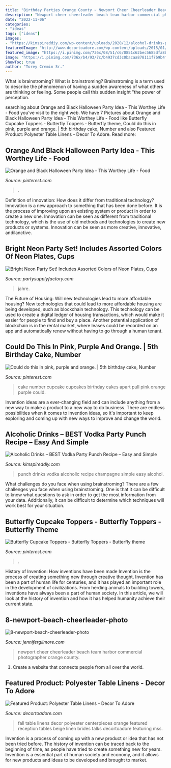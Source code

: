```yaml
---
title: "Birthday Parties Orange County ~ Newport Cheer Cheerleader Beach Team Harbor Commercial Photographer Orange County"
description: "Newport cheer cheerleader beach team harbor commercial photographer orange county"
date: "2022-11-06"
categories:
- "ideas"
tags: ["ideas"]
images:
- "https://kimspireddiy.com/wp-content/uploads/2020/12/alcohol-drinks-party-punch-1.jpg"
featuredImage: "http://www.decortoadore.com/wp-content/uploads/2015/01/MSS-620465.jpg"
featured_image: "https://i.pinimg.com/736x/08/51/c6/0851c62bec5685dfa8bceff7d7361f3e.jpg"
image: "https://i.pinimg.com/736x/b4/93/7c/b4937cd3c0bacaa878111f7b9b4f02ff--number--cupcake-cake-vira.jpg"
ShowToc: true
author: "Torey Cremin Sr."
---
```



What is brainstroming?
What is brainstroming? Brainstroming is a term used to describe the phenomenon of having a sudden awareness of what others are thinking or feeling. Some people call this sudden insight "the power of perception.

	

		
searching about Orange and Black Halloween Party Idea - This Worthey Life - Food you've visit to the right web. We have 7 Pictures about Orange and Black Halloween Party Idea - This Worthey Life - Food like Butterfly Cupcake Toppers - Butterfly Toppers - Butterfly theme, Could do this in pink, purple and orange. | 5th birthday cake, Number and also Featured Product: Polyester Table Linens - Decor To Adore. Read more:
		
    
## Orange And Black Halloween Party Idea - This Worthey Life - Food

<img loading=lazy src="https://i.pinimg.com/736x/c2/0a/65/c20a6531697e5d76c14de035221273f9.jpg" onerror="this.onerror=null;this.src='https://tse3.mm.bing.net/th?id=OIP.nkRGwKOw_t9EkhAXdctCRQHaLH&amp;pid=15.1';" alt="Orange and Black Halloween Party Idea - This Worthey Life - Food">

_Source: pinterest.com_

>. 

	

Definition of innovation: How does it differ from traditional technology?
Innovation is a new approach to something that has been done before. It is the process of improving upon an existing system or product in order to create a new one. Innovation can be seen as different from traditional technology, which is the use of old methods and technologies to create new products or systems. Innovation can be seen as more creative, innovative, andilanctive.

    
## Bright Neon Party Set! Includes Assorted Colors Of Neon Plates, Cups

<img loading=lazy src="https://partysupplyfactory.com/wp-content/uploads/2017/02/81NUTcNIVRL._SL1500_-768x553.jpg" onerror="this.onerror=null;this.src='https://tse3.mm.bing.net/th?id=OIP.FgCq1st20qMC5a_bIFML-QHaFV&amp;pid=15.1';" alt="Bright Neon Party Set! Includes Assorted Colors of Neon Plates, Cups">

_Source: partysupplyfactory.com_

>jahre. 

	

The Future of Housing: Will new technologies lead to more affordable housing?
New technologies that could lead to more affordable housing are being developed, such as blockchain technology. This technology can be used to create a digital ledger of housing transactions, which would make it easier for people to find and buy a place. Another potential application of blockchain is in the rental market, where leases could be recorded on an app and automatically renew without having to go through a human tenant.

    
## Could Do This In Pink, Purple And Orange. | 5th Birthday Cake, Number

<img loading=lazy src="https://i.pinimg.com/736x/b4/93/7c/b4937cd3c0bacaa878111f7b9b4f02ff--number--cupcake-cake-vira.jpg" onerror="this.onerror=null;this.src='https://tse4.mm.bing.net/th?id=OIP.TrrWxDYmnxCyhBGClKhElAHaKK&amp;pid=15.1';" alt="Could do this in pink, purple and orange. | 5th birthday cake, Number">

_Source: pinterest.com_

>cake number cupcake cupcakes birthday cakes apart pull pink orange purple could. 

	

Invention ideas are a ever-changing field and can include anything from a new way to make a product to a new way to do business. There are endless possibilities when it comes to invention ideas, so it's important to keep exploring and coming up with new ways to improve and change the world.

    
## Alcoholic Drinks – BEST Vodka Party Punch Recipe – Easy And Simple

<img loading=lazy src="https://kimspireddiy.com/wp-content/uploads/2020/12/alcohol-drinks-party-punch-1.jpg" onerror="this.onerror=null;this.src='https://tse2.mm.bing.net/th?id=OIP.i1xVuqDvtMHJlWFvdIoI9AHaK_&amp;pid=15.1';" alt="Alcoholic Drinks – BEST Vodka Party Punch Recipe – Easy and Simple">

_Source: kimspireddiy.com_

>punch drinks vodka alcoholic recipe champagne simple easy alcohol. 

	

What challenges do you face when using brainstroming?
There are a few challenges you face when using brainstroming. One is that it can be difficult to know what questions to ask in order to get the most information from your data. Additionally, it can be difficult to determine which techniques will work best for your situation.

    
## Butterfly Cupcake Toppers - Butterfly Toppers - Butterfly Theme

<img loading=lazy src="https://i.pinimg.com/736x/08/51/c6/0851c62bec5685dfa8bceff7d7361f3e.jpg" onerror="this.onerror=null;this.src='https://tse3.mm.bing.net/th?id=OIP.HsnDWeoVoXpW_NqiiDUnoAHaIX&amp;pid=15.1';" alt="Butterfly Cupcake Toppers - Butterfly Toppers - Butterfly theme">

_Source: pinterest.com_

>. 

	

History of Invention: How inventions have been made
Invention is the process of creating something new through creative thought. Invention has been a part of human life for centuries, and it has played an important role in the development of civilizations. From herding animals to building towers, inventions have always been a part of human society. In this article, we will look at the history of invention and how it has helped humanity achieve their current state.

    
## 8-newport-beach-cheerleader-photo

<img loading=lazy src="https://jennifergilmore.com/blog/wp-content/uploads/2016/06/21-10318-post/8-newport-beach-cheerleader-photo.jpg" onerror="this.onerror=null;this.src='https://tse4.mm.bing.net/th?id=OIP.lAdYidtz5C8JgGe-GKcVWQHaFS&amp;pid=15.1';" alt="8-newport-beach-cheerleader-photo">

_Source: jennifergilmore.com_

>newport cheer cheerleader beach team harbor commercial photographer orange county. 

	

1. Create a website that connects people from all over the world.

    
## Featured Product: Polyester Table Linens - Decor To Adore

<img loading=lazy src="http://www.decortoadore.com/wp-content/uploads/2015/01/MSS-620465.jpg" onerror="this.onerror=null;this.src='https://tse1.mm.bing.net/th?id=OIP.lhYipjrLk8LbHXjPr_b7EQHaLH&amp;pid=15.1';" alt="Featured Product: Polyester Table Linens - Decor To Adore">

_Source: decortoadore.com_

>fall table linens decor polyester centerpieces orange featured reception tables beige linen brides talks decortoadore featuring mss. 

	

Invention is a process of coming up with a new product or idea that has not been tried before. The history of invention can be traced back to the beginning of time, as people have tried to create something new for years. Invention is a essential part of human society and economy, and it allows for new products and ideas to be developed and brought to market.

